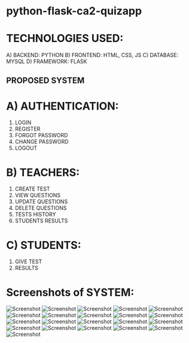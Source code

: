 # python-flask-ca2-quizapp

# TECHNOLOGIES USED:
A)	BACKEND: PYTHON
B)	FRONTEND: HTML, CSS, JS
C)	DATABASE: MYSQL
D)	FRAMEWORK: FLASK

## PROPOSED SYSTEM
# A)	AUTHENTICATION:
1)	LOGIN
2)	REGISTER
3)	FORGOT PASSWORD
4)	CHANGE PASSWORD
5)	LOGOUT

# B)	TEACHERS:
1)	CREATE TEST
2)	VIEW QUESTIONS
3)	UPDATE QUESTIONS
4)	DELETE QUESTIONS
5)	TESTS HISTORY
6)	STUDENTS RESULTS

# C)	STUDENTS:
1)	GIVE TEST
2)	RESULTS


# Screenshots of SYSTEM:
![Screenshot](https://raw.github.com/narender-rk10/python-flask-ca2-quizapp/main/SCREENSHOTS/image3.png)
![Screenshot](https://raw.github.com/narender-rk10/python-flask-ca2-quizapp/main/SCREENSHOTS/image4.png)
![Screenshot](https://raw.github.com/narender-rk10/python-flask-ca2-quizapp/main/SCREENSHOTS/image5.png)
![Screenshot](https://raw.github.com/narender-rk10/python-flask-ca2-quizapp/main/SCREENSHOTS/image6.png)
![Screenshot](https://raw.github.com/narender-rk10/python-flask-ca2-quizapp/main/SCREENSHOTS/image7.png)
![Screenshot](https://raw.github.com/narender-rk10/python-flask-ca2-quizapp/main/SCREENSHOTS/image8.png)
![Screenshot](https://raw.github.com/narender-rk10/python-flask-ca2-quizapp/main/SCREENSHOTS/image9.png)
![Screenshot](https://raw.github.com/narender-rk10/python-flask-ca2-quizapp/main/SCREENSHOTS/image10.png)
![Screenshot](https://raw.github.com/narender-rk10/python-flask-ca2-quizapp/main/SCREENSHOTS/image11.png)
![Screenshot](https://raw.github.com/narender-rk10/python-flask-ca2-quizapp/main/SCREENSHOTS/image12.png)
![Screenshot](https://raw.github.com/narender-rk10/python-flask-ca2-quizapp/main/SCREENSHOTS/image13.png)
![Screenshot](https://raw.github.com/narender-rk10/python-flask-ca2-quizapp/main/SCREENSHOTS/image14.png)
![Screenshot](https://raw.github.com/narender-rk10/python-flask-ca2-quizapp/main/SCREENSHOTS/image15.png)
![Screenshot](https://raw.github.com/narender-rk10/python-flask-ca2-quizapp/main/SCREENSHOTS/image16.png)
![Screenshot](https://raw.github.com/narender-rk10/python-flask-ca2-quizapp/main/SCREENSHOTS/image17.png)
![Screenshot](https://raw.github.com/narender-rk10/python-flask-ca2-quizapp/main/SCREENSHOTS/image18.png)
![Screenshot](https://raw.github.com/narender-rk10/python-flask-ca2-quizapp/main/SCREENSHOTS/image19.png)
![Screenshot](https://raw.github.com/narender-rk10/python-flask-ca2-quizapp/main/SCREENSHOTS/image20.png)
![Screenshot](https://raw.github.com/narender-rk10/python-flask-ca2-quizapp/main/SCREENSHOTS/image21.png)
![Screenshot](https://raw.github.com/narender-rk10/python-flask-ca2-quizapp/main/SCREENSHOTS/image22.png)
![Screenshot](https://raw.github.com/narender-rk10/python-flask-ca2-quizapp/main/SCREENSHOTS/image23.png)
